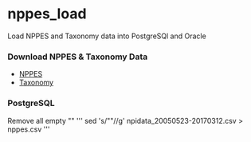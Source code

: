 # nppes_load
Load NPPES and Taxonomy data into PostgreSQl and Oracle


### Download NPPES & Taxonomy Data

* [NPPES](http://download.cms.gov/nppes/NPI_Files.html)
* [Taxonomy](http://www.nucc.org/index.php?option=com_content&view=article&id=107&Itemid=132)

### PostgreSQL

Remove all empty "" 
'''
sed 's/""//g' npidata_20050523-20170312.csv > nppes.csv
'''
